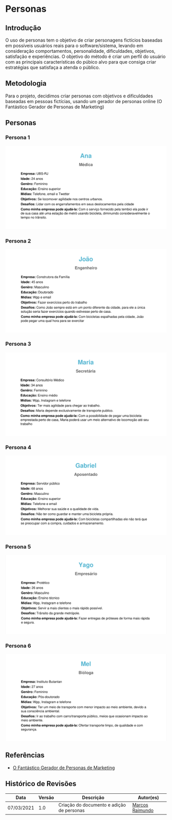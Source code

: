 # Personas

## Introdução

O uso de personas tem o objetivo de criar personagens fictícios baseadas em possíveis usuários reais para o software/sistema,  levando em consideração comportamentos, personalidade, dificuldades, objetivos, satisfação e experiências. O objetivo do método é criar um perfil do usuário  com as  principais características do púbico alvo para que consiga criar estratégias que satisfaça a atenda o público.

## Metodologia 

Para o projeto, decidimos criar personas com objetivos e dificuldades baseadas em pessoas fictícias, usando um gerador de personas online (O Fantástico Gerador de Personas de Marketing)

## Personas

### Persona 1

![personas1](img/personas/persona1.png)

### Persona 2

![persona2](img/personas/persona2.png)

### Persona 3

![persona3](img/personas/persona3.png)

### Persona 4

![persona4](img/personas/persona4.png)

### Persona 5

![persona5](img/personas/persona5.png)

### Persona 6

![persona6](img/personas/persona6.png)


## Referências

- [O Fantástico Gerador de Personas de Marketing](https://geradordepersonas.com.br/)

## Histórico de Revisões

| Data | Versão | Descrição | Autor(es) |
| --- | --- | --- | --- |
| 07/03/2021 | 1.0 | Criação do documento e adição de personas | [Marcos Raimundo](https://www.github.com/MarcosFloresta/) |

